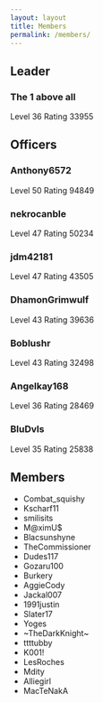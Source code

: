 ```yaml
---
layout: layout
title: Members
permalink: /members/
---
```


## Leader

### The 1 above all
Level 36 Rating 33955

## Officers

### Anthony6572
Level 50 Rating 94849

### nekrocanble
Level 47 Rating 50234

### jdm42181
Level 47 Rating 43505

### DhamonGrimwulf 
Level 43 Rating 39636

### Boblushr 
Level 43 Rating 32498

### Angelkay168 
Level 36 Rating 28469

### BluDvls 
Level 35 Rating 25838

## Members
* Combat_squishy
* Kscharf11
* smilisits
* M@ximU$
* Blacsunshyne
* TheCommissioner
* Dudes117
* Gozaru100
* Burkery
* AggieCody
* Jackal007
* 1991justin
* Slater17
* Yoges
* ~TheDarkKnight~
* ttttubby
* K001!
* LesRoches
* Mdity
* Alliegirl
* MacTeNakA
